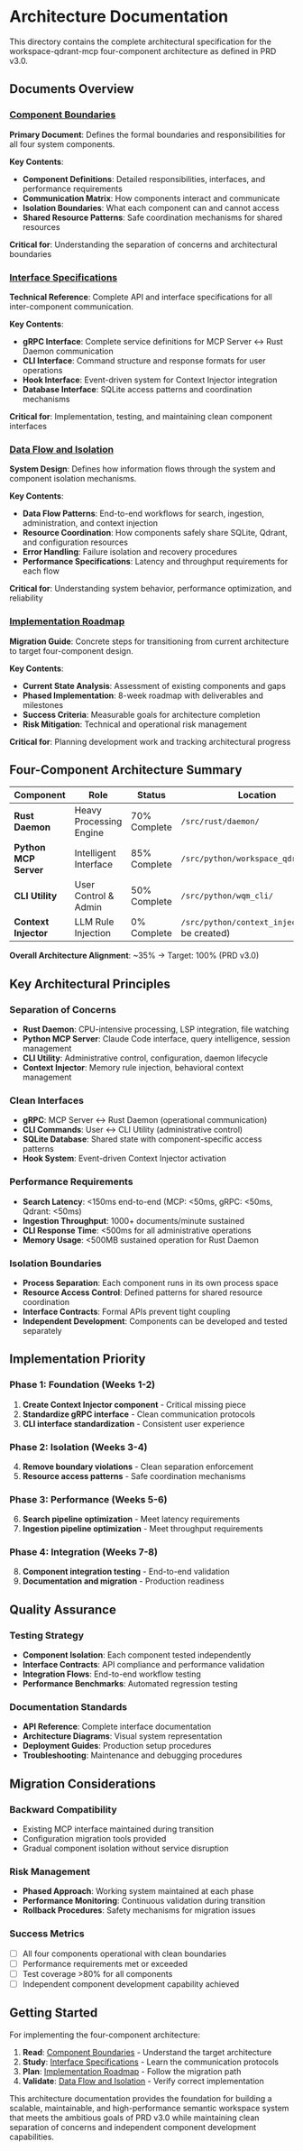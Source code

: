 # Architecture Documentation

This directory contains the complete architectural specification for the workspace-qdrant-mcp four-component architecture as defined in PRD v3.0.

## Documents Overview

### [Component Boundaries](./component-boundaries.md)
**Primary Document**: Defines the formal boundaries and responsibilities for all four system components.

**Key Contents**:
- **Component Definitions**: Detailed responsibilities, interfaces, and performance requirements
- **Communication Matrix**: How components interact and communicate
- **Isolation Boundaries**: What each component can and cannot access
- **Shared Resource Patterns**: Safe coordination mechanisms for shared resources

**Critical for**: Understanding the separation of concerns and architectural boundaries

### [Interface Specifications](./interface-specifications.md)
**Technical Reference**: Complete API and interface specifications for all inter-component communication.

**Key Contents**:
- **gRPC Interface**: Complete service definitions for MCP Server ↔ Rust Daemon communication
- **CLI Interface**: Command structure and response formats for user operations
- **Hook Interface**: Event-driven system for Context Injector integration
- **Database Interface**: SQLite access patterns and coordination mechanisms

**Critical for**: Implementation, testing, and maintaining clean component interfaces

### [Data Flow and Isolation](./data-flow-and-isolation.md)
**System Design**: Defines how information flows through the system and component isolation mechanisms.

**Key Contents**:
- **Data Flow Patterns**: End-to-end workflows for search, ingestion, administration, and context injection
- **Resource Coordination**: How components safely share SQLite, Qdrant, and configuration resources
- **Error Handling**: Failure isolation and recovery procedures
- **Performance Specifications**: Latency and throughput requirements for each flow

**Critical for**: Understanding system behavior, performance optimization, and reliability

### [Implementation Roadmap](./implementation-roadmap.md)
**Migration Guide**: Concrete steps for transitioning from current architecture to target four-component design.

**Key Contents**:
- **Current State Analysis**: Assessment of existing components and gaps
- **Phased Implementation**: 8-week roadmap with deliverables and milestones
- **Success Criteria**: Measurable goals for architecture completion
- **Risk Mitigation**: Technical and operational risk management

**Critical for**: Planning development work and tracking architectural progress

## Four-Component Architecture Summary

| Component | Role | Status | Location |
|-----------|------|--------|----------|
| **Rust Daemon** | Heavy Processing Engine | 70% Complete | `/src/rust/daemon/` |
| **Python MCP Server** | Intelligent Interface | 85% Complete | `/src/python/workspace_qdrant_mcp/` |
| **CLI Utility** | User Control & Admin | 50% Complete | `/src/python/wqm_cli/` |
| **Context Injector** | LLM Rule Injection | 0% Complete | `/src/python/context_injector/` (to be created) |

**Overall Architecture Alignment**: ~35% → Target: 100% (PRD v3.0)

## Key Architectural Principles

### Separation of Concerns
- **Rust Daemon**: CPU-intensive processing, LSP integration, file watching
- **Python MCP Server**: Claude Code interface, query intelligence, session management
- **CLI Utility**: Administrative control, configuration, daemon lifecycle
- **Context Injector**: Memory rule injection, behavioral context management

### Clean Interfaces
- **gRPC**: MCP Server ↔ Rust Daemon (operational communication)
- **CLI Commands**: User ↔ CLI Utility (administrative control)
- **SQLite Database**: Shared state with component-specific access patterns
- **Hook System**: Event-driven Context Injector activation

### Performance Requirements
- **Search Latency**: <150ms end-to-end (MCP: <50ms, gRPC: <50ms, Qdrant: <50ms)
- **Ingestion Throughput**: 1000+ documents/minute sustained
- **CLI Response Time**: <500ms for all administrative operations
- **Memory Usage**: <500MB sustained operation for Rust Daemon

### Isolation Boundaries
- **Process Separation**: Each component runs in its own process space
- **Resource Access Control**: Defined patterns for shared resource coordination
- **Interface Contracts**: Formal APIs prevent tight coupling
- **Independent Development**: Components can be developed and tested separately

## Implementation Priority

### Phase 1: Foundation (Weeks 1-2)
1. **Create Context Injector component** - Critical missing piece
2. **Standardize gRPC interface** - Clean communication protocols
3. **CLI interface standardization** - Consistent user experience

### Phase 2: Isolation (Weeks 3-4)
4. **Remove boundary violations** - Clean separation enforcement
5. **Resource access patterns** - Safe coordination mechanisms

### Phase 3: Performance (Weeks 5-6)
6. **Search pipeline optimization** - Meet latency requirements
7. **Ingestion pipeline optimization** - Meet throughput requirements

### Phase 4: Integration (Weeks 7-8)
8. **Component integration testing** - End-to-end validation
9. **Documentation and migration** - Production readiness

## Quality Assurance

### Testing Strategy
- **Component Isolation**: Each component tested independently
- **Interface Contracts**: API compliance and performance validation
- **Integration Flows**: End-to-end workflow testing
- **Performance Benchmarks**: Automated regression testing

### Documentation Standards
- **API Reference**: Complete interface documentation
- **Architecture Diagrams**: Visual system representation
- **Deployment Guides**: Production setup procedures
- **Troubleshooting**: Maintenance and debugging procedures

## Migration Considerations

### Backward Compatibility
- Existing MCP interface maintained during transition
- Configuration migration tools provided
- Gradual component isolation without service disruption

### Risk Management
- **Phased Approach**: Working system maintained at each phase
- **Performance Monitoring**: Continuous validation during transition
- **Rollback Procedures**: Safety mechanisms for migration issues

### Success Metrics
- [ ] All four components operational with clean boundaries
- [ ] Performance requirements met or exceeded
- [ ] Test coverage >80% for all components
- [ ] Independent component development capability achieved

## Getting Started

For implementing the four-component architecture:

1. **Read**: [Component Boundaries](./component-boundaries.md) - Understand the target architecture
2. **Study**: [Interface Specifications](./interface-specifications.md) - Learn the communication protocols
3. **Plan**: [Implementation Roadmap](./implementation-roadmap.md) - Follow the migration path
4. **Validate**: [Data Flow and Isolation](./data-flow-and-isolation.md) - Verify correct implementation

This architecture documentation provides the foundation for building a scalable, maintainable, and high-performance semantic workspace system that meets the ambitious goals of PRD v3.0 while maintaining clean separation of concerns and independent component development capabilities.